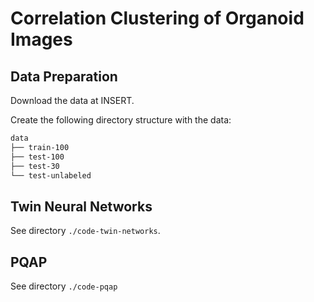 # Correlation Clustering of Organoid Images

## Data Preparation
Download the data at INSERT.

Create the following directory structure with the data:

```md
data
├── train-100
├── test-100
├── test-30
└── test-unlabeled
```

## Twin Neural Networks
See directory ```./code-twin-networks```.

## PQAP
See directory ```./code-pqap```

